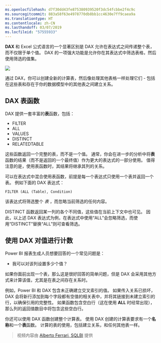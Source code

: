```yaml
---
ms.openlocfilehash: d7f30dd43fe875380939520f3dc54fcbbe2f4c9c
ms.sourcegitcommit: 883a58f63e4978770db8bb1cc4630e7ff9caea9a
ms.translationtype: HT
ms.contentlocale: zh-CN
ms.lasthandoff: 03/07/2019
ms.locfileid: "57555933"
---
```

**DAX** 和 Excel 公式语言的一个显著区别是 DAX 允许在表达式之间传递整个表，而不仅限于单个值。 DAX 的一项强大功能是允许你在其表达式中筛选表格，然后使用筛选的值集。

![](media/7-6-dax-tables-and-filtering/dax-tables-filtering_1.png)

通过 DAX，你可以创建全新的计算表，然后像处理其他表格一样处理它们 - 包括在这些表和存在于你的数据模型中的其他表之间建立关系。

## <a name="dax-table-functions"></a>DAX 表函数
DAX 提供一套丰富的**表**函数，包括：

* FILTER
* ALL
* VALUES
* DISTINCT
* RELATEDTABLE

这些函数返回一个完整的表，而不是一个值。 通常，你会在进一步的分析中将**表**函数的结果（而不是返回的一个最终值）作为更大的表达式的一部分使用。 值得注意的是，使用表函数时，其结果将继承其列的关系。

可以在表达式中混合使用表函数，前提是每一个表达式只使用一个表并返回一个表。 例如下面的 DAX 表达式：

    FILTER (ALL (Table), Condition)

该表达式将筛选整个 *表* ，而忽略当前筛选的任何内容。

DISTINCT 函数返回某一列的各个不同值，这些值在当前上下文中也可见。 因此，以上述 DAX 表达式为例，在表达式中使用“ALL”会忽略筛选，而使用“DISTINCT”替换“ALL”则可查看筛选。

## <a name="counting-values-with-dax"></a>使用 DAX 对值进行计数
Power BI 报表生成人员想要回答的一个常见问题是：

* 我可以对该列设置多少个值？

如果你面前出现一个表，那么这是很好回答的简单问题，但是 DAX 会采用其他方式来计算该值，尤其是在表之间存在关系时。

例如，Power BI 和 DAX 包含未正确建立交叉索引的值。 如果传入关系已损坏，DAX 会将新行添加到每个字段都有空值的相关表中，并将其链接到未建立索引的行，以确保引用的完整性。 如果函数包含空白行（这在使用 **ALL** 时经常出现），那么列的返回值数目中将包含这些空白行。

你还可以使用 DAX 函数创建整个计算表。 使用 DAX 创建的计算表要求有一个**名称**和一个**表**函数。 计算的表的使用，包括建立关系，和任何其他表一样。

> 视频内容由 [Alberto Ferrari, SQLBI](http://www.sqlbi.com/learning-dax) 提供
> 
> 

